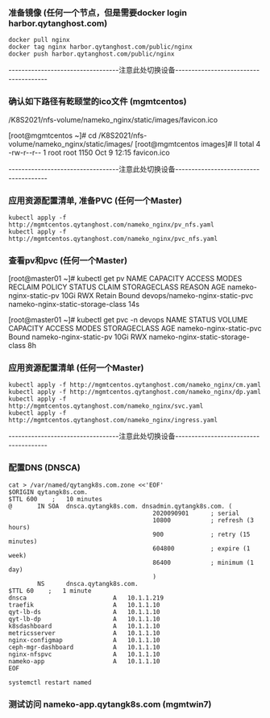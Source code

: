### 准备镜像 (任何一个节点，但是需要docker login harbor.qytanghost.com)
```shell script
docker pull nginx
docker tag nginx harbor.qytanghost.com/public/nginx
docker push harbor.qytanghost.com/public/nginx

```

----------------------------------注意此处切换设备--------------------------------------

### 确认如下路径有乾颐堂的ico文件 (mgmtcentos)
/K8S2021/nfs-volume/nameko_nginx/static/images/favicon.ico

[root@mgmtcentos ~]# cd /K8S2021/nfs-volume/nameko_nginx/static/images/
[root@mgmtcentos images]# ll
total 4
-rw-r--r-- 1 root root 1150 Oct  9 12:15 favicon.ico

----------------------------------注意此处切换设备--------------------------------------

### 应用资源配置清单, 准备PVC (任何一个Master)
```shell script
kubectl apply -f http://mgmtcentos.qytanghost.com/nameko_nginx/pv_nfs.yaml
kubectl apply -f http://mgmtcentos.qytanghost.com/nameko_nginx/pvc_nfs.yaml

```

### 查看pv和pvc (任何一个Master)
[root@master01 ~]# kubectl get pv
NAME                                       CAPACITY   ACCESS MODES   RECLAIM POLICY   STATUS   CLAIM                                      STORAGECLASS                        REASON   AGE
nameko-nginx-static-pv                     10Gi       RWX            Retain           Bound    devops/nameko-nginx-static-pvc             nameko-nginx-static-storage-class            14s

[root@master01 ~]# kubectl get pvc -n devops
NAME                      STATUS   VOLUME                   CAPACITY   ACCESS MODES   STORAGECLASS                        AGE
nameko-nginx-static-pvc   Bound    nameko-nginx-static-pv   10Gi       RWX            nameko-nginx-static-storage-class   8h

### 应用资源配置清单 (任何一个Master)
```shell script
kubectl apply -f http://mgmtcentos.qytanghost.com/nameko_nginx/cm.yaml
kubectl apply -f http://mgmtcentos.qytanghost.com/nameko_nginx/dp.yaml
kubectl apply -f http://mgmtcentos.qytanghost.com/nameko_nginx/svc.yaml
kubectl apply -f http://mgmtcentos.qytanghost.com/nameko_nginx/ingress.yaml

```

----------------------------------注意此处切换设备--------------------------------------

### 配置DNS (DNSCA)
```shell script
cat > /var/named/qytangk8s.com.zone <<'EOF'
$ORIGIN qytangk8s.com.
$TTL 600    ;   10 minutes
@       IN SOA  dnsca.qytangk8s.com. dnsadmin.qytangk8s.com. (
                                        2020090901      ; serial
                                        10800           ; refresh (3 hours)
                                        900             ; retry (15 minutes)
                                        604800          ; expire (1 week)
                                        86400           ; minimum (1 day)
                                        )
        NS      dnsca.qytangk8s.com.
$TTL 60    ;   1 minute
dnsca                        A   10.1.1.219
traefik                      A   10.1.1.10
qyt-lb-ds                    A   10.1.1.10
qyt-lb-dp                    A   10.1.1.10
k8sdashboard                 A   10.1.1.10
metricsserver                A   10.1.1.10
nginx-configmap              A   10.1.1.10
ceph-mgr-dashboard           A   10.1.1.10
nginx-nfspvc                 A   10.1.1.10
nameko-app                   A   10.1.1.10
EOF

systemctl restart named

```

### 测试访问 nameko-app.qytangk8s.com (mgmtwin7)
